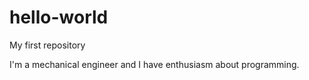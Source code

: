 # hello-world
My first repository

I'm a mechanical engineer and I have enthusiasm about programming.

